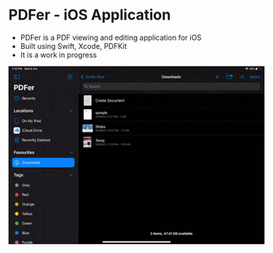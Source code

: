 # PDFer - iOS Application

- PDFer is a PDF viewing and editing application for iOS
- Built using Swift, Xcode, PDFKit
- It is a work in progress

![PDFer](./static/PDFer_Demo.gif)